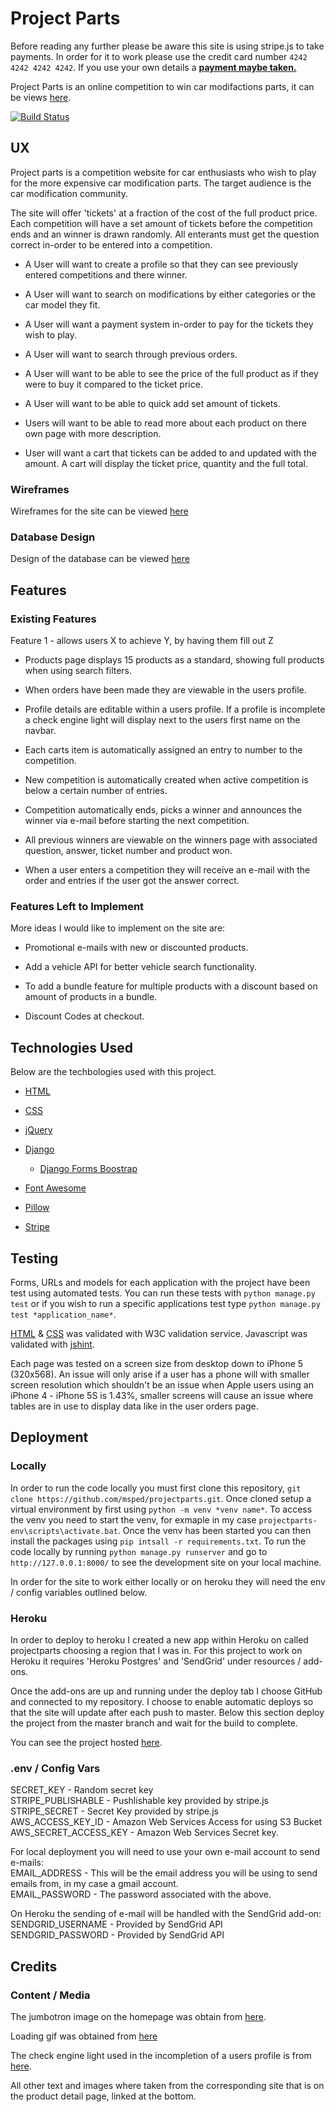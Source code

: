 # Project Parts

Before reading any further please be aware this site is using stripe.js to take payments. In order for it to work please use the credit card number `4242 4242 4242 4242`. If you use your own details a <strong><u>payment maybe taken.</u></strong>

Project Parts is an online competition to win car modifactions parts, it can be views [here](https://projectparts.herokuapp.com/).

[![Build Status](https://travis-ci.org/msped/projectparts.svg?branch=master)](https://travis-ci.org/msped/projectparts)

## UX

Project parts is a competition website for car enthusiasts who wish to play for the more expensive car modification parts. The target audience is the car modification community.

The site will offer 'tickets' at a fraction of the cost of the full product price. Each competition will have a set amount of tickets before the competition ends and an winner is drawn randomly. All enterants must get the question correct in-order to be entered into a competition.

- A User will want to create a profile so that they can see previously entered competitions and there winner.

- A User will want to search on modifications by either categories or the car model they fit.

- A User will want a payment system in-order to pay for the tickets they wish to play.

- A User will want to search through previous orders.

- A User will want to be able to see the price of the full product as if they were to buy it compared to the ticket price.

- A User will want to be able to quick add set amount of tickets.

- Users will want to be able to read more about each product on there own page with more description.

- User will want a cart that tickets can be added to and updated with the amount. A cart will display the ticket price, quantity and the full total.

### Wireframes

Wireframes for the site can be viewed [here](https://github.com/msped/projectparts/tree/master/assets/wireframes/exports)

### Database Design

Design of the database can be viewed [here](https://github.com/msped/projectparts/blob/master/assets/wireframes/Project%20Parts%20ERD.png)

## Features

### Existing Features

Feature 1 - allows users X to achieve Y, by having them fill out Z

- Products page displays 15 products as a standard, showing full products when using search filters.

- When orders have been made they are viewable in the users profile.

- Profile details are editable within a users profile. If a profile is incomplete a check engine light will display next to the users first name on the navbar.

- Each carts item is automatically assigned an entry to number to the competition.

- New competition is automatically created when active competition is below a certain number of entries.

- Competition automatically ends, picks a winner and announces the winner via e-mail before starting the next competition.

- All previous winners are viewable on the winners page with associated question, answer, ticket number and product won.

- When a user enters a competition they will receive an e-mail with the order and entries if the user got the answer correct.

### Features Left to Implement

More ideas I would like to implement on the site are:

- Promotional e-mails with new or discounted products.

- Add a vehicle API for better vehicle search functionality.

- To add a bundle feature for multiple products with a discount based on amount of products in a bundle.

- Discount Codes at checkout.

## Technologies Used

Below are the techbologies used with this project.

- [HTML](https://en.wikipedia.org/wiki/HTML)

- [CSS](https://en.wikipedia.org/wiki/Cascading_Style_Sheets)

- [jQuery](https://jquery.com/)

- [Django](https://www.djangoproject.com/)
  - [Django Forms Boostrap](https://pypi.org/project/django-forms-bootstrap/)

- [Font Awesome](https://fontawesome.com/)

- [Pillow](https://python-imaging.github.io/)

- [Stripe](https://stripe.com/gb)

## Testing

Forms, URLs and models for each application with the project have been test using automated tests. You can run these tests with `python manage.py test` or if you wish to run a specific applications test type `python manage.py test *application_name*`.

[HTML](https://validator.w3.org/) & [CSS](http://jigsaw.w3.org/css-validator/) was validated with W3C validation service. Javascript was validated with [jshint](https://jshint.com/).

Each page was tested on a screen size from desktop down to iPhone 5 (320x568). An issue will only arise if a user has a phone will with smaller screen resolution which shouldn't be an issue when Apple users using an iPhone 4 - iPhone 5S is 1.43%, smaller screens will cause an issue where tables are in use to display data like in the user orders page.

## Deployment

### Locally

In order to run the code locally you must first clone this repository, `git clone https://github.com/msped/projectparts.git`. Once cloned setup a virtual environment by first using `python -m venv *venv name*`. To access the venv you need to start the venv, for exmaple in my case `projectparts-env\scripts\activate.bat`. Once the venv has been started you can then install the packages using `pip intsall -r requirements.txt`. To run the code locally by running `python manage.py runserver` and go to `http://127.0.0.1:8000/` to see the development site on your local machine.

In order for the site to work either locally or on heroku they will need the env / config variables outlined below.

### Heroku

In order to deploy to heroku I created a new app within Heroku on called projectparts choosing a region that I was in. For this project to work on Heroku it requires 'Heroku Postgres' and 'SendGrid' under resources / add-ons.

Once the add-ons are up and running under the deploy tab I choose GitHub and connected to my repository. I choose to enable automatic deploys so that the site will update after each push to master. Below this section deploy the project from the master branch and wait for the build to complete.

You can see the project hosted [here](https://projectparts.herokuapp.com/).

### .env / Config Vars

SECRET_KEY - Random secret key</br>
STRIPE_PUBLISHABLE - Pushlishable key provided by stripe.js</br>
STRIPE_SECRET - Secret Key provided by stripe.js</br>
AWS_ACCESS_KEY_ID - Amazon Web Services Access for using S3 Bucket</br>
AWS_SECRET_ACCESS_KEY - Amazon Web Services Secret key.</br>

For local deployment you will need to use your own e-mail account to send e-mails:</br>
EMAIL_ADDRESS - This will be the email address you will be using to send emails from, in my case a gmail account.</br>
EMAIL_PASSWORD - The password associated with the above.</br>

On Heroku the sending of e-mail will be handled with the SendGrid add-on:</br>
SENDGRID_USERNAME - Provided by SendGrid API</br>
SENDGRID_PASSWORD - Provided by SendGrid API</br>

## Credits

### Content / Media

The jumbotron image on the homepage was obtain from [here](https://www.google.com/url?sa=i&source=images&cd=&ved=2ahUKEwisoejaoZDnAhVB1BoKHQEIDHwQjRx6BAgBEAQ&url=https%3A%2F%2Fwww.rias.co.uk%2Fnews-and-guides%2Fdemystifying-insurance%2Fdo-car-modifications-affect-car-insurance-premiums%2F&psig=AOvVaw0ARVj92T-jmSWrHYQHcJ-q&ust=1579543813621550).

Loading gif was obtained from [here](https://www.estabulo.co.uk/wp-content/plugins/interactive-3d-flipbook-powered-physics-engine/assets/images/dark-loader.gif)

The check engine light used in the incompletion of a users profile is from [here](https://en.wikipedia.org/wiki/Check_engine_light#/media/File:Motorkontrollleuchte.svg).

All other text and images where taken from the corresponding site that is on the product detail page, linked at the bottom.
